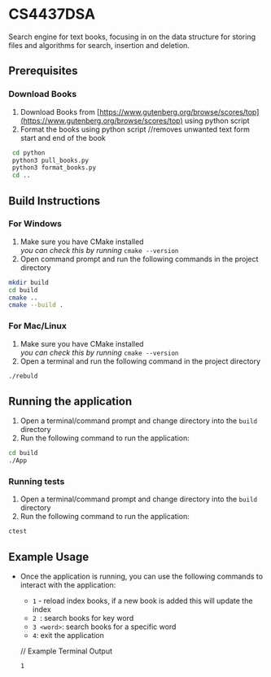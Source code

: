 # CS4437DSA
Search engine for text books, focusing in on the data structure for storing files and algorithms for search, insertion and deletion.

## Prerequisites
### Download Books
1. Download Books from [https://www.gutenberg.org/browse/scores/top](https://www.gutenberg.org/browse/scores/top) using python script
2. Format the books using python script //removes unwanted text form start and end of the book
 ```sh
  cd python
  python3 pull_books.py
  python3 format_books.py
  cd ..
```

## Build Instructions

### For Windows
1. Make sure you have CMake installed</br>
*you can check this by running* `cmake --version`
2. Open command prompt and run the following commands in the project directory
```sh
mkdir build
cd build
cmake ..
cmake --build .
```

### For Mac/Linux
1. Make sure you have CMake installed</br>
*you can check this by running* `cmake --version`
2. Open a terminal and run the following command in the project directory
```sh
./rebuld
```
## Running the application
1. Open a terminal/command prompt and change directory into the `build` directory
2. Run the following command to run the application:
```sh
cd build
./App
```
### Running tests
1. Open a terminal/command prompt and change directory into the `build` directory
2. Run the following command to run the application:
```sh
ctest
```

## Example Usage
- Once the application is running, you can use the following commands to interact with the application:
    - `1` -  reload index books, if a new book is added this will update the index
    - `2 `: search books for key word
    - `3 <word>`: search books for a specific word
    - `4`: exit the application


   // Example Terminal Output
   ``` sh
   1
   ```


